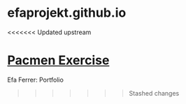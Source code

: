 # efaprojekt.github.io
<<<<<<< Updated upstream

<a href = "http://efaprojekt.github.io/Pacmen"> Pacmen Exercise </a>
=======
Efa Ferrer:  Portfolio
>>>>>>> Stashed changes
